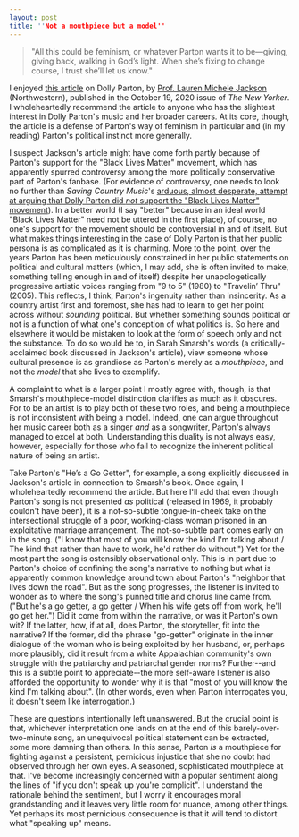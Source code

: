 ```yaml
---
layout: post
title: ''Not a mouthpiece but a model''
---
```


> "All this could be feminism, or whatever Parton wants it to be—giving, giving back, walking in God’s light. When she’s fixing to change course, I trust she’ll let us know."

I enjoyed [this article](https://www.newyorker.com/magazine/2020/10/19/the-united-states-of-dolly-parton) on Dolly Parton, by [Prof. Lauren Michele Jackson](http://www.laurjackson.com) (Northwestern), published in the October 19, 2020 issue of *The New Yorker*. I wholeheartedly recommend the article to anyone who has the slightest interest in Dolly Parton's music and her broader careers. At its core, though, the article is a defense of Parton's way of feminism in particular and (in my reading) Parton's political instinct more generally. 

I suspect Jackson's article might have come forth partly because of Parton's support for the "Black Lives Matter" movement, which has apparently spurred controversy among the more politically conservative part of Parton's fanbase. (For evidence of controversy, one needs to look no further than *Saving Country Music*'s [arduous, almost desperate, attempt at arguing that Dolly Parton did *not* support the "Black Lives Matter" movement](https://www.savingcountrymusic.com/dolly-parton-did-not-support-the-black-lives-matter-movement)). In a better world (I say "better" because in an ideal world "Black Lives Matter" need not be uttered in the first place), of course, no one's support for the movement should be controversial in and of itself. But what makes things interesting in the case of Dolly Parton is that her public persona is as complicated as it is charming. More to the point, over the years Parton has been meticulously constrained in her public statements on political and cultural matters (which, I may add, she is often invited to make, something telling enough in and of itself) despite her unapologetically progressive artistic voices ranging from "9 to 5" (1980) to "Travelin’ Thru" (2005). This reflects, I think, Parton's ingenuity rather than insincerity. As a country artist first and foremost, she has had to learn to get her point across without *sounding* political. But whether something sounds political or not is a function of what one's conception of what politics is. So here and elsewhere it would be mistaken to look at the form of speech only and not the substance. To do so would be to, in Sarah Smarsh's words (a critically-acclaimed book discussed in Jackson's article), view someone whose cultural presence is as grandiose as Parton's merely as a *mouthpiece*, and not the *model* that she lives to exemplify. 

A complaint to what is a larger point I mostly agree with, though, is that Smarsh's mouthpiece-model distinction clarifies as much as it obscures. For to be an artist is to play both of these two roles, and being a mouthpiece is not inconsistent with being a model. Indeed, one can argue throughout her music career both as a singer *and* as a songwriter, Parton's always managed to excel at both. Understanding this duality is not always easy, however, especially for those who fail to recognize the inherent political nature of being an artist. 

Take Parton's "He’s a Go Getter", for example, a song explicitly discussed in Jackson's article in connection to Smarsh's book. Once again, I wholeheartedly recommend the article. But here I'll add that even though Parton's song is not presented *as* political (released in 1969, it probably couldn't have been), it is a not-so-subtle tongue-in-cheek take on the intersectional struggle of a poor, working-class woman prisoned in an exploitative marriage arrangement. The not-so-subtle part comes early on in the song. ("I know that most of you will know the kind I'm talking about / The kind that rather than have to work, he'd rather do without.") Yet for the most part the song is ostensibly observational only. This is in part due to Parton's choice of confining the song's narrative to nothing but what is apparently common knowledge around town about Parton's "neighbor that lives down the road". But as the song progresses, the listener is invited to wonder as to where the song's punned title and chorus line came from. ("But he's a go getter, a go getter / When his wife gets off from work, he'll go get her.") Did it come from within the narrative, or was it Parton's own wit? If the latter, how, if at all, does Parton, the storyteller, fit into the narrative? If the former, did the phrase "go-getter" originate in the inner dialogue of the woman who is being exploited by her husband, or, perhaps more plausibly, did it result from a white Appalachian community's own struggle with the patriarchy and patriarchal gender norms? Further--and this is a subtle point to appreciate--the more self-aware listener is also afforded the opportunity to wonder why it is that "most of you will know the kind I'm talking about". (In other words, even when Parton interrogates you, it doesn't seem like interrogation.)

These are questions intentionally left unanswered. But the crucial point is that, whichever interpretation one lands on at the end of this barely-over-two-minute song, an unequivocal political statement can be extracted, some more damning than others. In this sense, Parton *is* a mouthpiece for fighting against a persistent, pernicious injustice that she no doubt had observed through her own eyes. A seasoned, sophisticated mouthpiece at that. I've become increasingly concerned with a popular sentiment along the lines of "if you don't speak up you're complicit". I understand the rationale behind the sentiment, but I worry it encourages moral grandstanding and it leaves very little room for nuance, among other things. Yet perhaps its most pernicious consequence is that it will tend to distort what "speaking up" means. 
